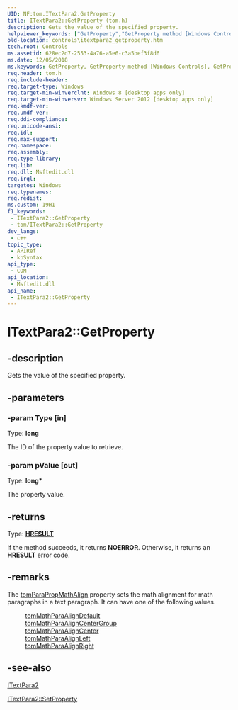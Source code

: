 ```yaml
---
UID: NF:tom.ITextPara2.GetProperty
title: ITextPara2::GetProperty (tom.h)
description: Gets the value of the specified property.
helpviewer_keywords: ["GetProperty","GetProperty method [Windows Controls]","GetProperty method [Windows Controls]","ITextPara2 interface","ITextPara2 interface [Windows Controls]","GetProperty method","ITextPara2.GetProperty","ITextPara2::GetProperty","controls.itextpara2_getproperty","tom/ITextPara2::GetProperty"]
old-location: controls\itextpara2_getproperty.htm
tech.root: Controls
ms.assetid: 628ec2d7-2553-4a76-a5e6-c3a5bef3f8d6
ms.date: 12/05/2018
ms.keywords: GetProperty, GetProperty method [Windows Controls], GetProperty method [Windows Controls],ITextPara2 interface, ITextPara2 interface [Windows Controls],GetProperty method, ITextPara2.GetProperty, ITextPara2::GetProperty, controls.itextpara2_getproperty, tom/ITextPara2::GetProperty
req.header: tom.h
req.include-header: 
req.target-type: Windows
req.target-min-winverclnt: Windows 8 [desktop apps only]
req.target-min-winversvr: Windows Server 2012 [desktop apps only]
req.kmdf-ver: 
req.umdf-ver: 
req.ddi-compliance: 
req.unicode-ansi: 
req.idl: 
req.max-support: 
req.namespace: 
req.assembly: 
req.type-library: 
req.lib: 
req.dll: Msftedit.dll
req.irql: 
targetos: Windows
req.typenames: 
req.redist: 
ms.custom: 19H1
f1_keywords:
 - ITextPara2::GetProperty
 - tom/ITextPara2::GetProperty
dev_langs:
 - c++
topic_type:
 - APIRef
 - kbSyntax
api_type:
 - COM
api_location:
 - Msftedit.dll
api_name:
 - ITextPara2::GetProperty
---
```


# ITextPara2::GetProperty


## -description

Gets the value of the specified property.

## -parameters

### -param Type [in]

Type: <b>long</b>

The ID of the property value to retrieve.

### -param pValue [out]

Type: <b>long*</b>

The property value.

## -returns

Type: <b><a href="/windows/desktop/WinProg/windows-data-types">HRESULT</a></b>

If the method succeeds, it returns <b>NOERROR</b>. Otherwise, it returns an <b>HRESULT</b> error code.

## -remarks

The <a href="/windows/win32/api/tom/ne-tom-tomconstants">tomParaPropMathAlign</a> property sets the math alignment for math paragraphs in a text paragraph. It can have one of the following values.<dl>
<dd><a href="/windows/win32/api/tom/ne-tom-tomconstants">tomMathParaAlignDefault</a></dd>
<dd><a href="/windows/win32/api/tom/ne-tom-tomconstants">tomMathParaAlignCenterGroup</a></dd>
<dd><a href="/windows/win32/api/tom/ne-tom-tomconstants">tomMathParaAlignCenter</a></dd>
<dd><a href="/windows/win32/api/tom/ne-tom-tomconstants">tomMathParaAlignLeft</a></dd>
<dd><a href="/windows/win32/api/tom/ne-tom-tomconstants">tomMathParaAlignRight</a></dd>
</dl>

## -see-also

<a href="/windows/desktop/api/tom/nn-tom-itextpara2">ITextPara2</a>



<a href="/windows/desktop/api/tom/nf-tom-itextpara2-setproperty">ITextPara2::SetProperty</a>

